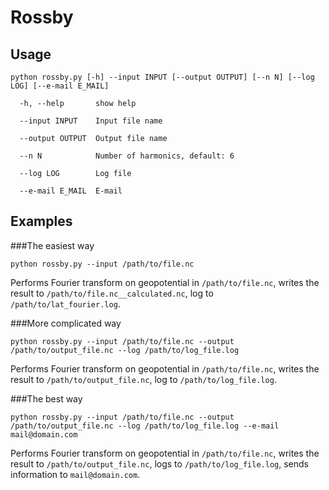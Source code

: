 # Rossby

## Usage
``python rossby.py [-h] --input INPUT [--output OUTPUT] [--n N] [--log LOG] [--e-mail E_MAIL]``

``  -h, --help       show help``

``  --input INPUT    Input file name``

``  --output OUTPUT  Output file name``

``  --n N            Number of harmonics, default: 6``

``  --log LOG        Log file``

``  --e-mail E_MAIL  E-mail``
  
## Examples

###The easiest way

``python rossby.py --input /path/to/file.nc``

Performs Fourier transform on geopotential in ``/path/to/file.nc``, writes the result to
``/path/to/file.nc__calculated.nc``, log to ``/path/to/lat_fourier.log``.

###More complicated way

``python rossby.py --input /path/to/file.nc --output /path/to/output_file.nc
--log /path/to/log_file.log``

Performs Fourier transform on geopotential in ``/path/to/file.nc``, writes the result to
``/path/to/output_file.nc``, log to ``/path/to/log_file.log``.

###The best way

``python rossby.py --input /path/to/file.nc --output /path/to/output_file.nc
--log /path/to/log_file.log --e-mail mail@domain.com``

Performs Fourier transform on geopotential in ``/path/to/file.nc``, writes the result to
``/path/to/output_file.nc``, logs to ``/path/to/log_file.log``, sends information to
``mail@domain.com``.